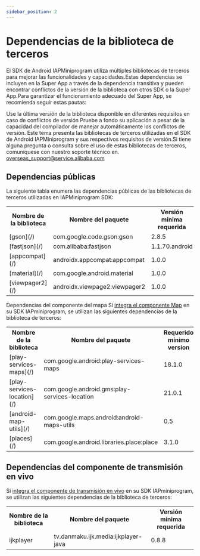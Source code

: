 ```yaml
---
sidebar_position: 2
---
```


# Dependencias de la biblioteca de terceros

El SDK de Android IAPMiniprogram utiliza múltiples bibliotecas de terceros para mejorar las funcionalidades y capacidades.Estas dependencias se incluyen en la Super App a través de la dependencia transitiva y pueden encontrar conflictos de la versión de la biblioteca con otros SDK o la Super App.Para garantizar el funcionamiento adecuado del Super App, se recomienda seguir estas pautas:

Use la última versión de la biblioteca disponible en diferentes requisitos en caso de conflictos de versión
Pruebe a fondo su aplicación a pesar de la capacidad del compilador de manejar automáticamente los conflictos de versión.
Este tema presenta las bibliotecas de terceros utilizadas en el SDK de Android IAPMiniprogram y sus respectivos requisitos de versión.Si tiene alguna pregunta o consulta sobre el uso de estas bibliotecas de terceros, comuníquese con nuestro soporte técnico en. <a href="mailto:overseas_support@service.alibaba.com.">overseas_support@service.alibaba.com</a>

## Dependencias públicas
La siguiente tabla enumera las dependencias públicas de las bibliotecas de terceros utilizadas en IAPMiniprogram SDK:

<table>
    <tr>
        <th>Nombre de la biblioteca</th>
        <th>Nombre del paquete</th>
        <th>Versión mínima requerida</th>
    </tr>
    <tr>
        <td>[gson](/)</td>
        <td>com.google.code.gson:gson</td>
        <td>2.8.5</td>
    </tr>
    <tr>
        <td>[fastjson](/)</td>
        <td>com.alibaba:fastjson</td>
        <td>1.1.70.android</td>
    </tr>
    <tr>
        <td>[appcompat](/)</td>
        <td>androidx.appcompat:appcompat</td>
        <td>1.0.0</td>
    </tr>
    <tr>
        <td>[material](/)</td>
        <td>com.google.android.material</td>
        <td>1.0.0</td>
    </tr>
    <tr>
        <td>[viewpager2](/)</td>
        <td>androidx.viewpage2:viewpager2</td>
        <td>1.0.0</td>
    </tr>
</table>


Dependencias del componente del mapa
Si [integra el componente Map](/) en su SDK IAPminiprogram, se utilizan las siguientes dependencias de la biblioteca de terceros:

<table>
    <tr>
        <th>Nombre de la biblioteca</th>
        <th>Nombre del paquete</th>
        <th>Requerido mínimo version</th>
    </tr>
    <tr>
        <td>[play-services-maps](/)</td>
        <td>com.google.android:play-services-maps</td>
        <td>18.1.0</td>
    </tr>
    <tr>
        <td>[play-services-location](/)</td>
        <td>com.google.android.gms:play-services-location</td>
        <td>21.0.1</td>
    </tr>
    <tr>
        <td>[android-map-utils](/)</td>
        <td>com.google.maps.android:android-maps-utils</td>
        <td>0.5</td>
    </tr>
    <tr>
        <td>[places](/)</td>
        <td>com.google.android.libraries.place:place</td>
        <td>3.1.0</td>
    </tr>
</table>



## Dependencias del componente de transmisión en vivo
Si [integra el componente de transmisión en vivo](/) en su SDK IAPminiprogram, se utilizan las siguientes dependencias de la biblioteca de terceros:

<table>
    <tr>
        <th>Nombre de la biblioteca</th>
        <th>Nombre del paquete</th>
        <th>Versión mínima requerida</th>
    </tr>
    <tr>
        <td>ijkplayer</td>
        <td>tv.danmaku.ijk.media:ijkplayer-java</td>
        <td>0.8.8</td>
    </tr>
</table>